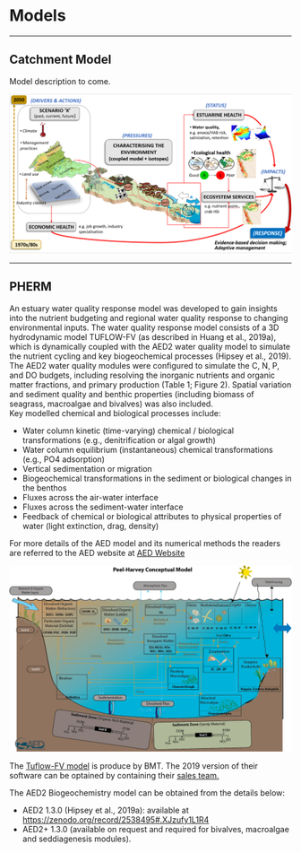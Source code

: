 # Models

---

## Catchment Model

 Model description to come.
 
 
 <img src="https://github.com/AquaticEcoDynamics/Peel_ARC/blob/master/Images/Scenario Pic.png">

 ---
 
 ## PHERM
 
An estuary water quality response model was developed to gain insights into the nutrient budgeting and regional water quality response to changing environmental inputs. The water quality response model consists of a 3D hydrodynamic model TUFLOW-FV (as described in Huang et al., 2019a), which is dynamically coupled with the AED2 water quality model to simulate the nutrient cycling and key biogeochemical processes (Hipsey et al., 2019). The AED2 water quality modules were configured to simulate the C, N, P, and DO budgets, including resolving the inorganic nutrients and organic matter fractions, and primary production (Table 1; Figure 2). Spatial variation and sediment quality and benthic properties (including biomass of seagrass, macroalgae and bivalves) was also included.  
Key modelled chemical and biological processes include:
-	Water column kinetic (time-varying) chemical / biological transformations (e.g., denitrification or algal growth)
-	Water column equilibrium (instantaneous) chemical transformations (e.g., PO4 adsorption)
-	Vertical sedimentation or migration
-	Biogeochemical transformations in the sediment or biological changes in the benthos
-	Fluxes across the air-water interface
-	Fluxes across the sediment-water interface
-	Feedback of chemical or biological attributes to physical properties of water (light extinction, drag, density)


For more details of the AED model and its numerical methods the readers are referred to the AED website at <a href="http://aquatic.science.uwa.edu.au/research/models/AED/"> AED Website </a>

<img src="https://github.com/AquaticEcoDynamics/Peel_ARC/blob/master/Images/AED.png">

 
The <a href="https://www.tuflow.com/Tuflow%20FV.aspx">Tuflow-FV model</a> is produce by BMT. The 2019 version of their software can be optained by containing their <a href="https://www.tuflow.com/Contact.aspx">sales team.</a>

The AED2 Biogeochemistry model can be obtained from the details below:

-	AED2 1.3.0 (Hipsey et al., 2019a): available at https://zenodo.org/record/2538495#.XJzufy1L1R4 
-	AED2+ 1.3.0 (available on request and required for bivalves, macroalgae and seddiagenesis modules).





 
 
 
 


